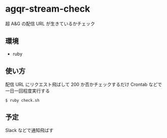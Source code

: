 # agqr-stream-check

超 A&G の配信 URL が生きているかチェック

## 環境

- ruby

## 使い方

配信 URL にリクエスト飛ばして 200 か否かチェックするだけ
Crontab などで一日一回程度実行する

```
$ ruby check.sh
```

## 予定

Slack などで通知飛ばす
